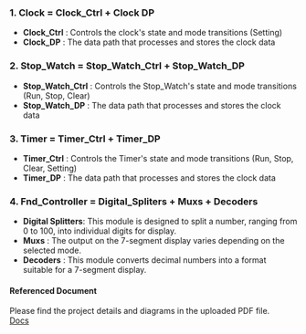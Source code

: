 ### 1. Clock = Clock_Ctrl + Clock DP
- **Clock_Ctrl** : Controls the clock's state and mode transitions (Setting)
- **Clock_DP** : The data path that processes and stores the clock data

### 2. Stop_Watch = Stop_Watch_Ctrl + Stop_Watch_DP
 - **Stop_Watch_Ctrl** : Controls the Stop_Watch's state and mode transitions (Run, Stop, Clear)
 - **Stop_Watch_DP** : The data path that processes and stores the clock data

### 3. Timer = Timer_Ctrl + Timer_DP
- **Timer_Ctrl** : Controls the Timer's state and mode transitions (Run, Stop, Clear, Setting)
- **Timer_DP** : The data path that processes and stores the clock data

### 4. Fnd_Controller = Digital_Spliters + Muxs + Decoders
- **Digital Splitters**: This module is designed to split a number, ranging from 0 to 100, into individual digits for display.
- **Muxs** : The output on the 7-segment display varies depending on the selected mode.
- **Decoders** : This module converts decimal numbers into a format suitable for a 7-segment display.

#### Referenced Document
Please find the project details and diagrams in the uploaded PDF file. <br>
[Docs](https://github.com/J-HanRyang/Semicon_Academi/tree/main/FPGA_Digital_Clock%20With%202%20Sensors/Clock/Docs)
